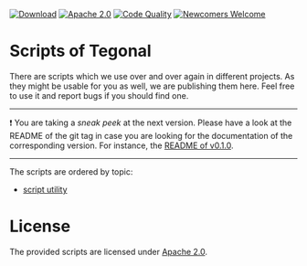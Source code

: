 <!-- for main -->

[![Download](https://img.shields.io/badge/Download-v0.1.0-%23007ec6)](https://github.com/tegonal/scripts/releases/tag/v0.1.0)
[![Apache 2.0](https://img.shields.io/badge/%E2%9A%96-Apache%202.0-%230b45a6)](http://opensource.org/licenses/Apache2.0 "License")
[![Code Quality](https://github.com/tegonal/scripts/workflows/Code%20Quality/badge.svg?event=push&branch=main)](https://github.com/tegonal/scripts/actions?query=workflow%3ACode%20Quality+branch%3Amain)
[![Newcomers Welcome](https://img.shields.io/badge/%F0%9F%91%8B-Newcomers%20Welcome-blueviolet)](https://github.com/tegonal/scripts/issues?q=is%3Aissue+is%3Aopen+label%3A%22good+first+issue%22 "Ask in discussions for help")

<!-- for a specific release -->
<!--
[![Download](https://img.shields.io/badge/Download-v0.1.0-%23007ec6)](https://github.com/tegonal/scripts/releases/tag/v0.1.0)
[![Apache 2.0](https://img.shields.io/badge/%E2%9A%96-Apache%202.0-%230b45a6)](http://opensource.org/licenses/Apache2.0 "License")
[![Newcomers Welcome](https://img.shields.io/badge/%F0%9F%91%8B-Newcomers%20Welcome-blueviolet)](https://github.com/tegonal/scripts/issues?q=is%3Aissue+is%3Aopen+label%3A%22good+first+issue%22 "Ask in discussions for help")
-->

# Scripts of Tegonal

There are scripts which we use over and over again in different projects.
As they might be usable for you as well, we are publishing them here.
Feel free to use it and report bugs if you should find one.

---

❗ You are taking a _sneak peek_ at the next version.
Please have a look at the README of the git tag in case you are looking for the documentation of the corresponding version.
For instance, the [README of v0.1.0](https://github.com/tegonal/scripts/tree/v0.1.0/README.md).

---

The scripts are ordered by topic:

-   [script utility](https://github.com/tegonal/scripts/tree/main/project)

# License

The provided scripts are licensed under [Apache 2.0](http://opensource.org/licenses/Apache2.0).

